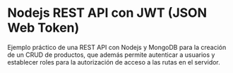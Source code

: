 # Nodejs REST API con JWT (JSON Web Token)
Ejemplo práctico de una REST API con Nodejs y MongoDB para la creación de un CRUD de productos, que además permite autenticar a usuarios y establecer roles para la autorización de acceso a las rutas en el servidor.
